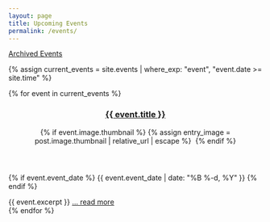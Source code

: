 ```yaml
---
layout: page
title: Upcoming Events
permalink: /events/
---
```


[Archived Events](/past-events/)

{% assign current_events = site.events | where_exp: "event", "event.date >= site.time" %}

{% for event in current_events %}
  <article class="entry">
    <header class="entry-header">
      <h3><a href="{{ event.url }}">{{ event.title }}</a></h3>
      {% if event.image.thumbnail %}
        {% assign entry_image = post.image.thumbnail | relative_url | escape %}
        <img class="entry-image u-photo" src="{{ entry_image }}" alt="">
      {% endif %}
    </header>
    <p class="author">
      {% if event.event_date %}
      <!-- <span class="icon">{ % include icon-calendar.svg % }</span>  -->
        <time class="entry-time" datetime="{{ event.event_date | date_to_xmlschema }}">
          {{ event.event_date | date: "%B %-d, %Y" }}
        </time>
      {% endif %}
    </p>
    <div class="content">
      {{ event.excerpt }}
      <a href="{{ event.url }}">... read more</a>
    </div>
  </article>
{% endfor %}
